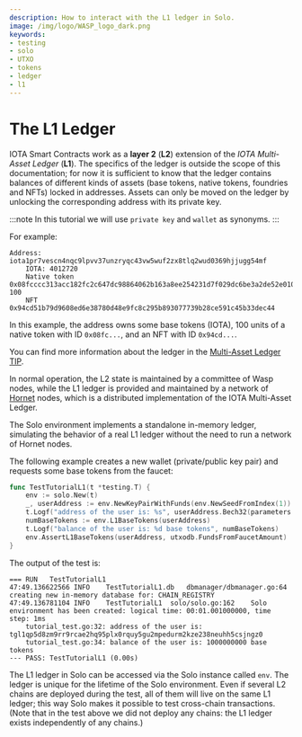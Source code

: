 ```yaml
---
description: How to interact with the L1 ledger in Solo.
image: /img/logo/WASP_logo_dark.png
keywords:
- testing
- solo
- UTXO
- tokens
- ledger
- l1
---
```

# The L1 Ledger

IOTA Smart Contracts work as a **layer 2** (**L2**) extension of the _IOTA Multi-Asset Ledger_ (**L1**).
The specifics of the ledger is outside the scope of this documentation; for now it is sufficient to know that the ledger contains balances of different kinds of assets (base tokens, native tokens, foundries and NFTs) locked in addresses.
Assets can only be moved on the ledger by unlocking the corresponding address with its private key.

:::note
In this tutorial we will use `private key` and `wallet` as synonyms.
:::

For example:

```log
Address: iota1pr7vescn4nqc9lpvv37unzryqc43vw5wuf2zx8tlq2wud0369hjjugg54mf
    IOTA: 4012720
	Native token 0x08fcccc313acc182fc2c647dc98864062b163a8ee254231d7f029dc6be3a2de52e0100000000: 100
	NFT 0x94cd51b79d9608ed6e38780d48e9fc8c295b893077739b28ce591c45b33dec44
```

In this example, the address owns some base tokens (IOTA), 100 units of a native token with ID `0x08fc...`, and an NFT with ID `0x94cd...`.

You can find more information about the ledger in the [Multi-Asset Ledger TIP](https://github.com/lzpap/tips/blob/master/tips/TIP-0018/tip-0018.md).

In normal operation, the L2 state is maintained by a committee of Wasp nodes, while the L1 ledger is provided and maintained by a network of [Hornet](https://github.com/iotaledger/hornet) nodes, which is a distributed implementation of the IOTA Multi-Asset Ledger.

The Solo environment implements a standalone in-memory ledger, simulating the behavior of a real L1 ledger without the need to run a network of Hornet nodes.

The following example creates a new wallet (private/public key pair) and requests some base tokens from the faucet:

```go
func TestTutorialL1(t *testing.T) {
	env := solo.New(t)
	_, userAddress := env.NewKeyPairWithFunds(env.NewSeedFromIndex(1))
	t.Logf("address of the user is: %s", userAddress.Bech32(parameters.L1.Protocol.Bech32HRP))
	numBaseTokens := env.L1BaseTokens(userAddress)
	t.Logf("balance of the user is: %d base tokens", numBaseTokens)
	env.AssertL1BaseTokens(userAddress, utxodb.FundsFromFaucetAmount)
}
```

The output of the test is:

```log
=== RUN   TestTutorialL1
47:49.136622566	INFO	TestTutorialL1.db	dbmanager/dbmanager.go:64	creating new in-memory database for: CHAIN_REGISTRY
47:49.136781104	INFO	TestTutorialL1	solo/solo.go:162	Solo environment has been created: logical time: 00:01.001000000, time step: 1ms
    tutorial_test.go:32: address of the user is: tgl1qp5d8zm9rr9rcae2hq95plx0rquy5gu2mpedurm2kze238neuhh5csjngz0
    tutorial_test.go:34: balance of the user is: 1000000000 base tokens
--- PASS: TestTutorialL1 (0.00s)
```

The L1 ledger in Solo can be accessed via the Solo instance called `env`.
The ledger is unique for the lifetime of the Solo environment.
Even if several L2 chains are deployed during the test, all of them will live
on the same L1 ledger; this way Solo makes it possible to test cross-chain transactions.
(Note that in the test above we did not deploy any chains: the L1 ledger exists
independently of any chains.)
